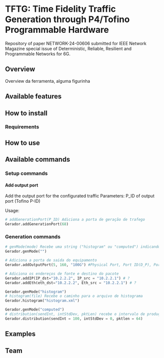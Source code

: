 # TFTG: Time Fidelity Traffic Generation through P4/Tofino Programmable Hardware

Repository of paper NETWORK-24-00606 submitted for IEEE Network Magazine special issue of Deterministic, Reliable, Resilient and Programmable Networks for 6G.

## Overview

Overview da ferramenta, alguma figurinha


## Available features



## How to install

### Requirements

## How to use


## Available commands

### Setup commands

#### Add output port
Add the output port for the configurated traffic
Parameters: P_ID of output port (Tofino P-ID)

Usage:
```python
# addGenerationPort(P_ID) Adiciona a porta de geração de trafego
Gerador.addGenerationPort(68)
```


<!-- Isso é um comentário e não será exibido no GitHub 

Gerador = generator("pipo")

#### TAS Case 2
Gerador.addFlow("name", 1, 150) # nome (para identificar), Priority (0-7), size (B)
Gerador.setGclPriPort(5, 160, 1, 100, 900, 0) #Physical Port, Port ID(D_P), priority (0-7), Time Open (ns), Time Closed (ns), Offset (ns)
Gerador.setGB(True) # Se verdadeiro deve computar a guardband (pkt_size/throughput) para n mandar pacotes mesmo q com o gate aberto antes do fim do intervalo
#### ATS Case 3
#### FRER Case 4
#### PREOF Case 4
#### Reordering Case 5
Gerador.reodering(False)
Gerador.reoderingLayer(2) # 2 FREF (TSN), 3 PREOF (DETNET)
#### gPTP Case 6
Gerador.setSyncPort(5,160) #Physical Port, Port ID(D_P)
Gerador.setGptpParams(syncInt = 125, correctField = 0, rateRatio = 1) # intervalo de sincronização (ms), valor setado pro correctionField (ns), valor setado pro rateRatio 


Gerador.generate()

-->


### Generation commands

```python
# genMode(mode) Recebe uma string ("histogram" ou "computed") indicando se o trafego será gerado a partir de um histograma, ou definido por parâmetros
Gerador.genMode("")

# Adiciona a porta de saida do equipamento
Gerador.addOutputPort(5, 160, "100G") #Physical Port, Port ID(D_P), Port bw

# Adiciona os endereços de fonte e destino do pacote
Gerador.addIP(IP_dst="10.2.2.2", IP_src = "10.2.2.1") # ?
Gerador.addEth(eth_dst="10.2.2.2", Eth_src = "10.2.2.1") # ?
```

```python
Gerador.genMode("histogram")
# histogram(file) Recebe o caminho para o arquivo de histograma
Gerador.histogram("histogram.xml")
```

```python
Gerador.genMode("computed")
# distribution(sendInt, intStdDev, pktLen) recebe o intervalo de produção (ns), o desvio padrão do envio de pacotes, e o tamanhode cada pacote (B)
Gerador.distribution(sendInt = 100, intStdDev = 0, pktlen = 64)
```



## Examples




## Team
